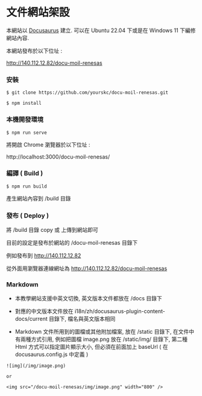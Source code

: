 # 文件網站架設

本網站以 [Docusaurus](https://docusaurus.io/) 建立.
可以在 Ubuntu 22.04 下或是在 Windows 11 下編修網站內容.

本網站發布於以下位址 :

http://140.112.12.82/docu-moil-renesas


### 安裝

```
$ git clone https://github.com/yourskc/docu-moil-renesas.git

$ npm install
```

### 本機開發環境

```
$ npm run serve
```

將開啟 Chrome 瀏覽器於以下位址 : 

http://localhost:3000/docu-moil-renesas/

### 編譯 ( Build )

```
$ npm run build
```

產生網站內容到 /build 目錄


### 發布 ( Deploy )

將 /build 目錄 copy 或 上傳到網站即可

目前的設定是發布於網站的 /docu-moil-renesas 目錄下

例如發布到 http://140.112.12.82

從外面用瀏覽器連線網址為 http://140.112.12.82/docu-moil-renesas

### Markdown

- 本教學網站支援中英文切換, 英文版本文件都放在 /docs 目錄下

- 對應的中文版本文件放在  i18n/zh/docusaurus-plugin-content-docs/current 目錄下, 檔名與英文版本相同

- Markdown 文件所用到的圖檔或其他附加檔案, 放在 /static 目錄下, 在文件中有兩種方式引用, 例如把圖檔 image.png 放在 /static/img/ 目錄下, 第二種 Html 方式可以指定圖片顯示大小, 但必須在前面加上 baseUrl ( 在 docusaurus.config.js 中定義 )

```
![img](/img/image.png)

or

<img src="/docu-moil-renesas/img/image.png" width="800" />
```

